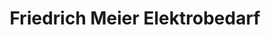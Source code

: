 ---
title: "Friedrich Meier Elektrobedarf"
url: /petershagen/friedrich-meier-elektrobedarf/
shop: Baumarkt
---
